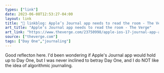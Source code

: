 ```yaml
---
types: ["link"]
date: 2023-06-08T12:53:27-04:00
layout: link
title: "🔗 linkblog: Apple’s Journal app needs to read the room - The Verge'"
art_title: "Apple’s Journal app needs to read the room - The Verge"
art_link: "https://www.theverge.com/23750998/apple-ios-17-journal-app-ai"
source: ["theverge.com"]
tags: ["Day One","journaling"]
---
```

Good reflecton here. I'd been wondering if Apple's Journal app would hold up to Day One, but I was never inclined to betray Day One, and I do NOT like the idea of algorithmic journaling.  
 
